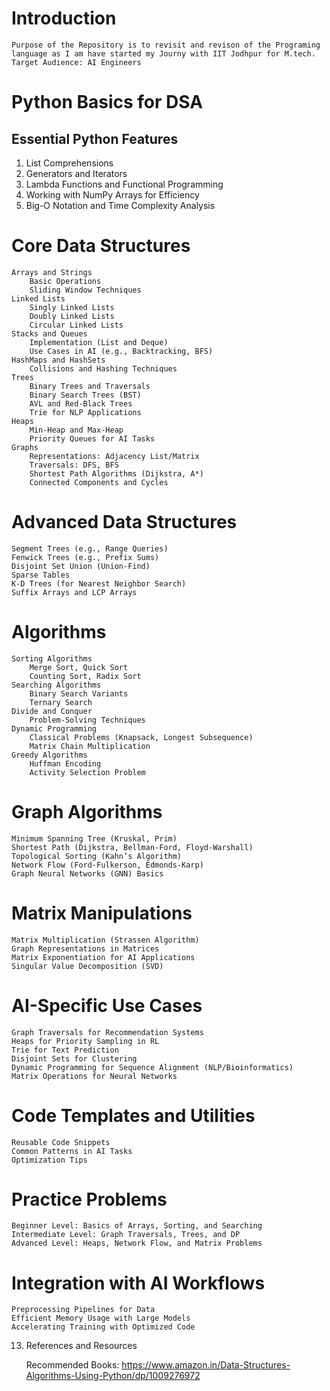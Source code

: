 # Introduction

    Purpose of the Repository is to revisit and revison of the Programing language as I am have started my Journy with IIT Jodhpur for M.tech.
    Target Audience: AI Engineers

# Python Basics for DSA
## Essential Python Features
1. List Comprehensions
2. Generators and Iterators
3. Lambda Functions and Functional Programming
4. Working with NumPy Arrays for Efficiency
5. Big-O Notation and Time Complexity Analysis

# Core Data Structures

    Arrays and Strings
        Basic Operations
        Sliding Window Techniques
    Linked Lists
        Singly Linked Lists
        Doubly Linked Lists
        Circular Linked Lists
    Stacks and Queues
        Implementation (List and Deque)
        Use Cases in AI (e.g., Backtracking, BFS)
    HashMaps and HashSets
        Collisions and Hashing Techniques
    Trees
        Binary Trees and Traversals
        Binary Search Trees (BST)
        AVL and Red-Black Trees
        Trie for NLP Applications
    Heaps
        Min-Heap and Max-Heap
        Priority Queues for AI Tasks
    Graphs
        Representations: Adjacency List/Matrix
        Traversals: DFS, BFS
        Shortest Path Algorithms (Dijkstra, A*)
        Connected Components and Cycles

# Advanced Data Structures

    Segment Trees (e.g., Range Queries)
    Fenwick Trees (e.g., Prefix Sums)
    Disjoint Set Union (Union-Find)
    Sparse Tables
    K-D Trees (for Nearest Neighbor Search)
    Suffix Arrays and LCP Arrays

# Algorithms

    Sorting Algorithms
        Merge Sort, Quick Sort
        Counting Sort, Radix Sort
    Searching Algorithms
        Binary Search Variants
        Ternary Search
    Divide and Conquer
        Problem-Solving Techniques
    Dynamic Programming
        Classical Problems (Knapsack, Longest Subsequence)
        Matrix Chain Multiplication
    Greedy Algorithms
        Huffman Encoding
        Activity Selection Problem

# Graph Algorithms

    Minimum Spanning Tree (Kruskal, Prim)
    Shortest Path (Dijkstra, Bellman-Ford, Floyd-Warshall)
    Topological Sorting (Kahn’s Algorithm)
    Network Flow (Ford-Fulkerson, Edmonds-Karp)
    Graph Neural Networks (GNN) Basics

# Matrix Manipulations

    Matrix Multiplication (Strassen Algorithm)
    Graph Representations in Matrices
    Matrix Exponentiation for AI Applications
    Singular Value Decomposition (SVD)

# AI-Specific Use Cases

    Graph Traversals for Recommendation Systems
    Heaps for Priority Sampling in RL
    Trie for Text Prediction
    Disjoint Sets for Clustering
    Dynamic Programming for Sequence Alignment (NLP/Bioinformatics)
    Matrix Operations for Neural Networks

# Code Templates and Utilities

    Reusable Code Snippets
    Common Patterns in AI Tasks
    Optimization Tips

# Practice Problems

    Beginner Level: Basics of Arrays, Sorting, and Searching
    Intermediate Level: Graph Traversals, Trees, and DP
    Advanced Level: Heaps, Network Flow, and Matrix Problems

# Integration with AI Workflows

    Preprocessing Pipelines for Data
    Efficient Memory Usage with Large Models
    Accelerating Training with Optimized Code


13. References and Resources

    Recommended Books: https://www.amazon.in/Data-Structures-Algorithms-Using-Python/dp/1009276972
